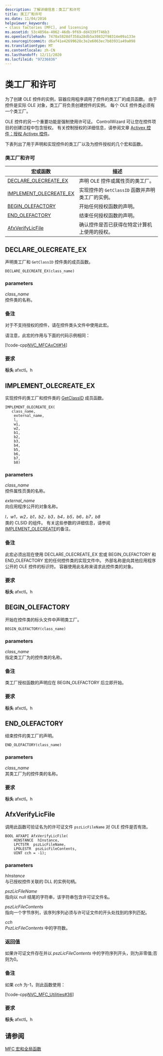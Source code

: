```yaml
---
description: 了解详细信息：类工厂和许可
title: 类工厂和许可
ms.date: 11/04/2016
helpviewer_keywords:
- class factories [MFC], and licensing
ms.assetid: 53c4856a-4062-46db-9f69-dd4339f746b3
ms.openlocfilehash: 7470a5828df358a28db5a30832f98314e09a133e
ms.sourcegitcommit: d6af41e42699628c3e2e6063ec7b03931a49a098
ms.translationtype: MT
ms.contentlocale: zh-CN
ms.lasthandoff: 12/11/2020
ms.locfileid: "97236836"
---
```

# <a name="class-factories-and-licensing"></a>类工厂和许可

为了创建 OLE 控件的实例，容器应用程序调用了控件的类工厂的成员函数。 由于控件是实际 OLE 对象，类工厂将负责创建控件的实例。 每个 OLE 控件类必须有一个类工厂。

OLE 控件的另一个重要功能是强制使用许可证。 ControlWizard 可让您在控件项目的创建过程中包含授权。 有关控制授权的详细信息，请参阅文章 [Activex 控件：授权 Activex 控件](../../mfc/mfc-activex-controls-licensing-an-activex-control.md)。

下表列出了用于声明和实现控件的类工厂以及为控件授权的几个宏和函数。

### <a name="class-factories-and-licensing"></a>类工厂和许可

|宏或函数|描述|
|-|-|
|[DECLARE_OLECREATE_EX](#declare_olecreate_ex)|声明 OLE 控件或属性页的类工厂。|
|[IMPLEMENT_OLECREATE_EX](#implement_olecreate_ex)|实现控件的 `GetClassID` 函数并声明类工厂的实例。|
|[BEGIN_OLEFACTORY](#begin_olefactory)|开始任何授权函数的声明。|
|[END_OLEFACTORY](#end_olefactory)|结束任何授权函数的声明。|
|[AfxVerifyLicFile](#afxverifylicfile)|确认控件是否已获得在特定计算机上使用的授权。|

## <a name="declare_olecreate_ex"></a><a name="declare_olecreate_ex"></a> DECLARE_OLECREATE_EX

声明类工厂和 `GetClassID` 控件类的成员函数。

```
DECLARE_OLECREATE_EX(class_name)
```

### <a name="parameters"></a>parameters

*class_name*<br/>
控件类的名称。

### <a name="remarks"></a>备注

对于不支持授权的控件，请在控件类头文件中使用此宏。

请注意，此宏的作用与下面的代码示例相同：

[!code-cpp[NVC_MFCAxCtl#14](../../mfc/reference/codesnippet/cpp/class-factories-and-licensing_1.h)]

### <a name="requirements"></a>要求

  **标头** afxctl。h

## <a name="implement_olecreate_ex"></a><a name="implement_olecreate_ex"></a> IMPLEMENT_OLECREATE_EX

实现控件的类工厂和控件类的 [GetClassID](../../mfc/reference/colecontrol-class.md#getclassid) 成员函数。

```
IMPLEMENT_OLECREATE_EX(
   class_name,
    external_name,
    l,
    w1,
    w2,
    b1,
    b2,
    b3,
    b4,
    b5,
    b6,
    b7,
    b8)
```

### <a name="parameters"></a>parameters

*class_name*<br/>
控件属性页类的名称。

*external_name*<br/>
向应用程序公开的对象名称。

*l，w1，w2，b1，b2，b3，b4，b5，b6，b7，b8*<br/>
类的 CLSID 的组件。 有关这些参数的详细信息，请参阅 [IMPLEMENT_OLECREATE](run-time-object-model-services.md#implement_olecreate)的备注。

### <a name="remarks"></a>备注

此宏必须出现在使用 DECLARE_OLECREATE_EX 宏或 BEGIN_OLEFACTORY 和 END_OLEFACTORY 宏的任何控件类的实现文件中。 外部名称是向其他应用程序公开的 OLE 控件的标识符。 容器使用此名称来请求此控件类的对象。

### <a name="requirements"></a>要求

  **标头** afxctl。h

## <a name="begin_olefactory"></a><a name="begin_olefactory"></a> BEGIN_OLEFACTORY

开始在控件类的标头文件中声明类工厂。

```
BEGIN_OLEFACTORY(class_name)
```

### <a name="parameters"></a>parameters

*class_name*<br/>
指定类工厂为的控件类的名称。

### <a name="remarks"></a>备注

类工厂授权函数的声明应在 BEGIN_OLEFACTORY 后立即开始。

### <a name="requirements"></a>要求

  **标头** afxctl。h

## <a name="end_olefactory"></a><a name="end_olefactory"></a> END_OLEFACTORY

结束控件的类工厂的声明。

```
END_OLEFACTORY(class_name)
```

### <a name="parameters"></a>parameters

*class_name*<br/>
其类工厂为的控件类的名称。

### <a name="requirements"></a>要求

  **标头** afxctl。h

## <a name="afxverifylicfile"></a><a name="afxverifylicfile"></a> AfxVerifyLicFile

调用此函数可验证名为的许可证文件 `pszLicFileName` 对 OLE 控件是否有效。

```
BOOL AFXAPI AfxVerifyLicFile(
    HINSTANCE  hInstance,
    LPCTSTR  pszLicFileName,
    LPOLESTR  pszLicFileContents,
    UINT cch = -1);
```

### <a name="parameters"></a>parameters

*hInstance*<br/>
与已授权控件关联的 DLL 的实例句柄。

*pszLicFileName*<br/>
指向以 null 结尾的字符串，该字符串包含许可证文件名。

*pszLicFileContents*<br/>
指向一个字节序列，该序列序列必须与许可证文件的开头处找到的序列匹配。

*cch*<br/>
*PszLicFileContents* 中的字符数。

### <a name="return-value"></a>返回值

如果许可证文件存在并以 *pszLicFileContents* 中的字符序列开头，则为非零值;否则为0。

### <a name="remarks"></a>备注

如果 *cch* 为-1，则此函数使用：

[!code-cpp[NVC_MFC_Utilities#36](../../mfc/codesnippet/cpp/class-factories-and-licensing_2.cpp)]

### <a name="requirements"></a>要求

  **标头** afxctl。h

## <a name="see-also"></a>请参阅

[MFC 宏和全局函数](../../mfc/reference/mfc-macros-and-globals.md)
